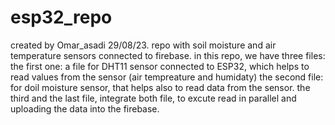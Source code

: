 # esp32_repo
created by Omar_asadi 29/08/23. 
repo with soil moisture and air temperature sensors connected to firebase. 
in this repo, we have three files:
the first one: a file for DHT11 sensor connected to ESP32, which helps to read values from the sensor (air tempreature and humidaty) 
the second file: for doil moisture sensor, that helps also to read data from the sensor. 
the third and the last file, integrate both file, to excute read in parallel and uploading the data into the firebase.   
